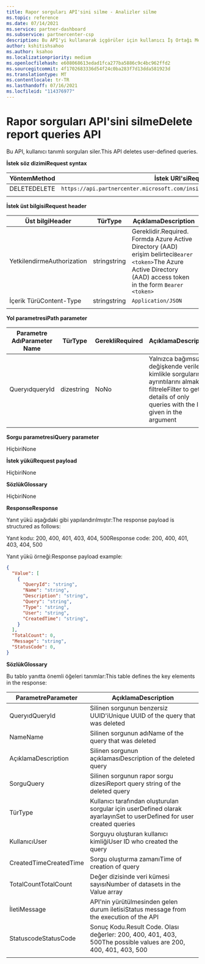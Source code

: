 ```yaml
---
title: Rapor sorguları API'sini silme - Analizler silme
ms.topic: reference
ms.date: 07/14/2021
ms.service: partner-dashboard
ms.subservice: partnercenter-csp
description: Bu API'yi kullanarak içgörüler için kullanıcı İş Ortağı Merkezi silin.
author: kshitishsahoo
ms.author: ksahoo
ms.localizationpriority: medium
ms.openlocfilehash: e608068613edad1fca277ba5886c9c4bc962ffd2
ms.sourcegitcommit: 4f1702683336d54f24c0ba283f7d13dda581923d
ms.translationtype: MT
ms.contentlocale: tr-TR
ms.lasthandoff: 07/16/2021
ms.locfileid: "114376977"
---
```

# <a name="delete-report-queries-api"></a><span data-ttu-id="7425d-103">Rapor sorguları API'sini silme</span><span class="sxs-lookup"><span data-stu-id="7425d-103">Delete report queries API</span></span>

<span data-ttu-id="7425d-104">Bu API, kullanıcı tanımlı sorguları siler.</span><span class="sxs-lookup"><span data-stu-id="7425d-104">This API deletes user-defined queries.</span></span>

<span data-ttu-id="7425d-105">**İstek söz dizimi**</span><span class="sxs-lookup"><span data-stu-id="7425d-105">**Request syntax**</span></span>

|    <span data-ttu-id="7425d-106">Yöntem</span><span class="sxs-lookup"><span data-stu-id="7425d-106">Method</span></span>    |    <span data-ttu-id="7425d-107">İstek URI'si</span><span class="sxs-lookup"><span data-stu-id="7425d-107">Request URI</span></span>    |
|    ----    |    ----    |
|    <span data-ttu-id="7425d-108">DELETE</span><span class="sxs-lookup"><span data-stu-id="7425d-108">DELETE</span></span>    |    `https://api.partnercenter.microsoft.com/insights/v1/mpn/ScheduledQueries/{queryId}` |
|        |        |

<span data-ttu-id="7425d-109">**İstek üst bilgisi**</span><span class="sxs-lookup"><span data-stu-id="7425d-109">**Request header**</span></span>

|    <span data-ttu-id="7425d-110">Üst bilgi</span><span class="sxs-lookup"><span data-stu-id="7425d-110">Header</span></span>    |    <span data-ttu-id="7425d-111">Tür</span><span class="sxs-lookup"><span data-stu-id="7425d-111">Type</span></span>    |    <span data-ttu-id="7425d-112">Açıklama</span><span class="sxs-lookup"><span data-stu-id="7425d-112">Description</span></span>    |
|    ----    |    ----    |    ----    |
|    <span data-ttu-id="7425d-113">Yetkilendirme</span><span class="sxs-lookup"><span data-stu-id="7425d-113">Authorization</span></span>    |    <span data-ttu-id="7425d-114">string</span><span class="sxs-lookup"><span data-stu-id="7425d-114">string</span></span>    |    <span data-ttu-id="7425d-115">Gereklidir.</span><span class="sxs-lookup"><span data-stu-id="7425d-115">Required.</span></span> <span data-ttu-id="7425d-116">Formda Azure Active Directory (AAD) erişim belirteci`Bearer <token>`</span><span class="sxs-lookup"><span data-stu-id="7425d-116">The Azure Active Directory (AAD) access token in the form `Bearer <token>`</span></span>    |
|    <span data-ttu-id="7425d-117">İçerik Türü</span><span class="sxs-lookup"><span data-stu-id="7425d-117">Content-Type</span></span>    |    <span data-ttu-id="7425d-118">string</span><span class="sxs-lookup"><span data-stu-id="7425d-118">string</span></span>    |    `Application/JSON`    |
|        |        |        |

<span data-ttu-id="7425d-119">**Yol parametresi**</span><span class="sxs-lookup"><span data-stu-id="7425d-119">**Path parameter**</span></span>

|    <span data-ttu-id="7425d-120">Parametre Adı</span><span class="sxs-lookup"><span data-stu-id="7425d-120">Parameter Name</span></span>    |    <span data-ttu-id="7425d-121">Tür</span><span class="sxs-lookup"><span data-stu-id="7425d-121">Type</span></span>    |    <span data-ttu-id="7425d-122">Gerekli</span><span class="sxs-lookup"><span data-stu-id="7425d-122">Required</span></span>    |    <span data-ttu-id="7425d-123">Açıklama</span><span class="sxs-lookup"><span data-stu-id="7425d-123">Description</span></span>    |
|    ----    |    ----    |    ----    |    ----    |
|    <span data-ttu-id="7425d-124">Queryıd</span><span class="sxs-lookup"><span data-stu-id="7425d-124">queryId</span></span>     |    <span data-ttu-id="7425d-125">dize</span><span class="sxs-lookup"><span data-stu-id="7425d-125">string</span></span>     |    <span data-ttu-id="7425d-126">No</span><span class="sxs-lookup"><span data-stu-id="7425d-126">No</span></span>    |    <span data-ttu-id="7425d-127">Yalnızca bağımsız değişkende verilen kimlikle sorguların ayrıntılarını almak için filtrele</span><span class="sxs-lookup"><span data-stu-id="7425d-127">Filter to get details of only queries with the ID given in the argument</span></span>     |
|        |        |        |        |

<span data-ttu-id="7425d-128">**Sorgu parametresi**</span><span class="sxs-lookup"><span data-stu-id="7425d-128">**Query parameter**</span></span>

<span data-ttu-id="7425d-129">Hiçbiri</span><span class="sxs-lookup"><span data-stu-id="7425d-129">None</span></span>

<span data-ttu-id="7425d-130">**İstek yükü**</span><span class="sxs-lookup"><span data-stu-id="7425d-130">**Request payload**</span></span>

<span data-ttu-id="7425d-131">Hiçbiri</span><span class="sxs-lookup"><span data-stu-id="7425d-131">None</span></span>

<span data-ttu-id="7425d-132">**Sözlük**</span><span class="sxs-lookup"><span data-stu-id="7425d-132">**Glossary**</span></span>

<span data-ttu-id="7425d-133">Hiçbiri</span><span class="sxs-lookup"><span data-stu-id="7425d-133">None</span></span>

<span data-ttu-id="7425d-134">**Response**</span><span class="sxs-lookup"><span data-stu-id="7425d-134">**Response**</span></span>

<span data-ttu-id="7425d-135">Yanıt yükü aşağıdaki gibi yapılandırılmıştır:</span><span class="sxs-lookup"><span data-stu-id="7425d-135">The response payload is structured as follows:</span></span>

<span data-ttu-id="7425d-136">Yanıt kodu: 200, 400, 401, 403, 404, 500</span><span class="sxs-lookup"><span data-stu-id="7425d-136">Response code: 200, 400, 401, 403, 404, 500</span></span>

<span data-ttu-id="7425d-137">Yanıt yükü örneği:</span><span class="sxs-lookup"><span data-stu-id="7425d-137">Response payload example:</span></span>

```json
{ 
  "Value": [ 
    { 
      "QueryId": "string", 
      "Name": "string", 
      "Description": "string", 
      "Query": "string", 
      "Type": "string", 
      "User": "string", 
      "CreatedTime": "string", 
    } 
  ], 
  "TotalCount": 0, 
  "Message": "string", 
  "StatusCode": 0, 
}
```

<span data-ttu-id="7425d-138">**Sözlük**</span><span class="sxs-lookup"><span data-stu-id="7425d-138">**Glossary**</span></span>

<span data-ttu-id="7425d-139">Bu tablo yanıtta önemli öğeleri tanımlar:</span><span class="sxs-lookup"><span data-stu-id="7425d-139">This table defines the key elements in the response:</span></span>

|    <span data-ttu-id="7425d-140">Parametre</span><span class="sxs-lookup"><span data-stu-id="7425d-140">Parameter</span></span>    |    <span data-ttu-id="7425d-141">Açıklama</span><span class="sxs-lookup"><span data-stu-id="7425d-141">Description</span></span>    |
|    ----    |    ----    |
|    <span data-ttu-id="7425d-142">Queryıd</span><span class="sxs-lookup"><span data-stu-id="7425d-142">QueryId</span></span>     |    <span data-ttu-id="7425d-143">Silinen sorgunun benzersiz UUID'i</span><span class="sxs-lookup"><span data-stu-id="7425d-143">Unique UUID of the query that was deleted</span></span>    |
|    <span data-ttu-id="7425d-144">Name</span><span class="sxs-lookup"><span data-stu-id="7425d-144">Name</span></span>     |    <span data-ttu-id="7425d-145">Silinen sorgunun adı</span><span class="sxs-lookup"><span data-stu-id="7425d-145">Name of the query that was deleted</span></span>    |
|    <span data-ttu-id="7425d-146">Açıklama</span><span class="sxs-lookup"><span data-stu-id="7425d-146">Description</span></span>     |    <span data-ttu-id="7425d-147">Silinen sorgunun açıklaması</span><span class="sxs-lookup"><span data-stu-id="7425d-147">Description of the deleted query</span></span>     |
|    <span data-ttu-id="7425d-148">Sorgu</span><span class="sxs-lookup"><span data-stu-id="7425d-148">Query</span></span>     |    <span data-ttu-id="7425d-149">Silinen sorgunun rapor sorgu dizesi</span><span class="sxs-lookup"><span data-stu-id="7425d-149">Report query string of the deleted query</span></span>    |
|    <span data-ttu-id="7425d-150">Tür</span><span class="sxs-lookup"><span data-stu-id="7425d-150">Type</span></span>     |    <span data-ttu-id="7425d-151">Kullanıcı tarafından oluşturulan sorgular için userDefined olarak ayarlayın</span><span class="sxs-lookup"><span data-stu-id="7425d-151">Set to userDefined for user created queries</span></span>     |
|    <span data-ttu-id="7425d-152">Kullanıcı</span><span class="sxs-lookup"><span data-stu-id="7425d-152">User</span></span>     |    <span data-ttu-id="7425d-153">Sorguyu oluşturan kullanıcı kimliği</span><span class="sxs-lookup"><span data-stu-id="7425d-153">User ID who created the query</span></span>     |
|    <span data-ttu-id="7425d-154">CreatedTime</span><span class="sxs-lookup"><span data-stu-id="7425d-154">CreatedTime</span></span>     |    <span data-ttu-id="7425d-155">Sorgu oluşturma zamanı</span><span class="sxs-lookup"><span data-stu-id="7425d-155">Time of creation of query</span></span>     |
|    <span data-ttu-id="7425d-156">TotalCount</span><span class="sxs-lookup"><span data-stu-id="7425d-156">TotalCount</span></span>     |    <span data-ttu-id="7425d-157">Değer dizisinde veri kümesi sayısı</span><span class="sxs-lookup"><span data-stu-id="7425d-157">Number of datasets in the Value array</span></span>     |
|    <span data-ttu-id="7425d-158">İleti</span><span class="sxs-lookup"><span data-stu-id="7425d-158">Message</span></span>     |    <span data-ttu-id="7425d-159">API'nin yürütülmesinden gelen durum iletisi</span><span class="sxs-lookup"><span data-stu-id="7425d-159">Status message from the execution of the API</span></span>     |
|    <span data-ttu-id="7425d-160">Statuscode</span><span class="sxs-lookup"><span data-stu-id="7425d-160">StatusCode</span></span>     |    <span data-ttu-id="7425d-161">Sonuç Kodu.</span><span class="sxs-lookup"><span data-stu-id="7425d-161">Result Code.</span></span> <span data-ttu-id="7425d-162">Olası değerler: 200, 400, 401, 403, 500</span><span class="sxs-lookup"><span data-stu-id="7425d-162">The possible values are 200, 400, 401, 403, 500</span></span>     |
|        |        |
